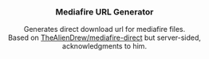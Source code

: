 <div align="center">
<h3 align="center">Mediafire URL Generator</h3>
  <p align="center">
    Generates direct download url for mediafire files.
    <br />
    Based on
    <a href="https://github.com/TheAlienDrew/mediafire-direct">TheAlienDrew/mediafire-direct</a>
    but server-sided, acknowledgments to him.
  </p>
</div>
